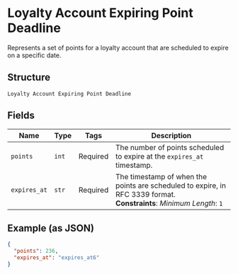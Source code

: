 
# Loyalty Account Expiring Point Deadline

Represents a set of points for a loyalty account that are scheduled to expire on a specific date.

## Structure

`Loyalty Account Expiring Point Deadline`

## Fields

| Name | Type | Tags | Description |
|  --- | --- | --- | --- |
| `points` | `int` | Required | The number of points scheduled to expire at the `expires_at` timestamp. |
| `expires_at` | `str` | Required | The timestamp of when the points are scheduled to expire, in RFC 3339 format.<br>**Constraints**: *Minimum Length*: `1` |

## Example (as JSON)

```json
{
  "points": 236,
  "expires_at": "expires_at6"
}
```

